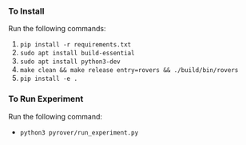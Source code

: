 ### To Install

Run the following commands:
1. `pip install -r requirements.txt`
2. `sudo apt install build-essential`
3. `sudo apt install python3-dev`
4. `make clean && make release entry=rovers && ./build/bin/rovers`
5. `pip install -e .`

### To Run Experiment

Run the following command:
- `python3 pyrover/run_experiment.py`
